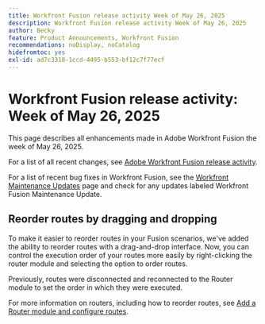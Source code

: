 ```yaml
---
title: Workfront Fusion release activity Week of May 26, 2025
description: Workfront Fusion release activity Week of May 26, 2025
author: Becky
feature: Product Announcements, Workfront Fusion
recommendations: noDisplay, noCatalog
hidefromtoc: yes
exl-id: ad7c3310-1ccd-4495-b553-bf12c7f77ecf
---
```

# Workfront Fusion release activity: Week of May 26, 2025

This page describes all enhancements made in Adobe Workfront Fusion the week of May 26, 2025.

For a list of all recent changes, see [Adobe Workfront Fusion release activity](/help/workfront-fusion/fusion-product-releases/fusion-release-activity.md).

For a list of recent bug fixes in Workfront Fusion, see the [Workfront Maintenance Updates](https://experienceleague.adobe.com/en/docs/workfront-known-issues/releases/current-updates) page and check for any updates labeled Workfront Fusion Maintenance Update.

## Reorder routes by dragging and dropping

To make it easier to reorder routes in your Fusion scenarios, we've added the ability to reorder routes with a drag-and-drop interface. Now, you can control the execution order of your routes more easily by right-clicking the router module and selecting the option to order routes.

Previously, routes were disconnected and reconnected to the Router module to set the order in which they were executed.

For more information on routers, including how to reorder routes, see [Add a Router module and configure routes](/help/workfront-fusion/create-scenarios/add-modules/router-module.md).
